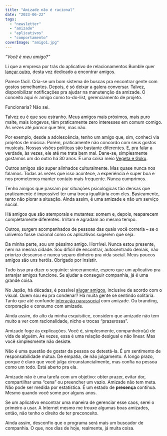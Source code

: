 ```yaml
---
title: "Amizade não é racional"
date: "2023-06-22"
tags: 
  - "newsletter"
  - "amizade"
  - "aplicativos"
  - "comportamento"
coverImage: "amigo1.jpg"
---
```


_“Você é meu amigo?”_

Li que a empresa por trás do aplicativo de relacionamentos Bumble quer [lançar outro](https://techcrunch.com/2023/06/21/bumble-is-testing-a-separate-bff-app-for-finding-friends/), desta vez dedicado a encontrar amigos.

Parece fácil. Cria-se um bom sistema de buscas pra encontrar gente com gostos semelhantes. Depois, é só deixar a galera conversar. Talvez, disponibilizar notificações pra ajudar na manutenção da amizade. O conceito aqui é: amigo como to-do-list, gerenciamento de projeto.

Funcionaria? Não sei.

Talvez eu é que sou estranho. Meus amigos mais próximos, mais puro malte, mais longevos, têm praticamente zero interesses em comum comigo. Às vezes até _parece_ que têm, mas não.

Por exemplo, desde a adolescência, tenho um amigo que, sim, conheci via projetos de música. Porém, praticamente não concordo com seus gostos musicais. Nossas visões políticas são bastante diferentes. E, pra falar a verdade, às vezes, ele até me trata bem mal. Dane-se, simplesmente gostamos um do outro há 30 anos. É uma coisa meio [Vegeta e Goku](https://en.wikipedia.org/wiki/Dragon_Ball_Z).

Outros amigos são super alinhados culturalmente. Mas quase nunca nos falamos. Todas as vezes que isso acontece, a experiência é super boa e nos prometemos manter contato mais frequente. Nunca cumprimos.

Tenho amigos que passam por situações psicológicas tão densas que praticamente é impossível ter uma troca igualitária com eles. Basicamente, tento não piorar a situação. Ainda assim, é uma amizade e não um serviço social.

Há amigos que são atemporais e mutantes: somem e, depois, reaparecem completamente diferentes. Irritam e agradam ao mesmo tempo.

Outros, surgem acompanhados de pessoas das quais você correria – se o universo fosse racional como os aplicativos sugerem que seja.

Da minha parte, sou um péssimo amigo. Horrível. Nunca estou presente, nem na mesma cidade. Sou difícil de encontrar, autocentrado demais, não priorizo descanso e nunca separo dinheiro pra vida social. Meus poucos amigos são uns heróis. Obrigado por insistir.

Tudo isso pra dizer o seguinte: sinceramente, espero que um aplicativo pra arranjar amigos funcione. Se ajudar a conseguir companhia, já é uma grande coisa.

No Japão, há décadas, é possível [alugar amigos](https://www.afar.com/magazine/the-incredibly-true-story-of-renting-a-friend-in-tokyo), inclusive de acordo com o visual. Quem sou eu pra condenar? Há muita gente se sentindo solitária. Tanto que até confunde [interação parassocial](https://pt.wikipedia.org/wiki/Intera%C3%A7%C3%A3o_parassocial) com amizade. Ou branding, corporação e consumo com amizade.

Ainda assim, do alto da minha esquisitice, considero que amizade não tem muito a ver com racionalidade, nicho e trocas “prazerosas”.

Amizade foge às explicações. Você é, simplesmente, companheiro(a) de vida de alguém. Às vezes, essa é uma relação desigual e não linear. Mas você simplesmente não desiste.

Não é uma questão de gostar da pessoa ou detestá-la. É um sentimento de responsabilidade mútua. De empatia, de não julgamento. À longo prazo, porque é claro que você julga circunstancialmente, mas confia na pessoa como um todo. Está aberto pra ela.

Amizade não é uma tarefa com um objetivo: obter prazer, evitar dor, compartilhar uma “cena” ou preencher um vazio. Amizade não tem meta. Não pode ser medida por estatística. É um estado de **presença** contínua. Mesmo quando você some por alguns anos.

Se um aplicativo encontrar uma maneira de gerenciar esse caos, serei o primeiro a usar. A Internet mesmo me trouxe algumas boas amizades, então, não tenho o direito de ter preconceito.

Ainda assim, desconfio que o programa será mais um buscador de companhia. O que, nos dias de hoje, realmente, já muita coisa.
